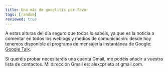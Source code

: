 ```yaml
---
title: Una más de googlitis por favor
tags: [random]
reviewed: true
---
```

A estas alturas del dí­a seguro que todos lo sabéis, ya que es la noticia a comentar en todos los weblogs y medios de comunicación: desde hoy tenemos disponible el programa de mensajerí­a instantánea de Google: [Google Talk](http://www.google.com/talk).

Si queréis probar necesitaréis una cuenta Gmail, me podéis añadir a vuestra lista de contactos. Mi dirección Gmail es: alexcprieto at gmail.com.

